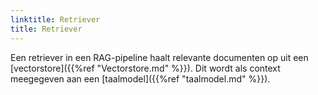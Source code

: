```yaml
---
linktitle: Retriever
title: Retriever
---
```

Een retriever in een RAG-pipeline haalt relevante documenten op uit een [vectorstore]({{%ref "Vectorstore.md" %}}). Dit wordt als context meegegeven aan een [taalmodel]({{%ref "taalmodel.md" %}}).
